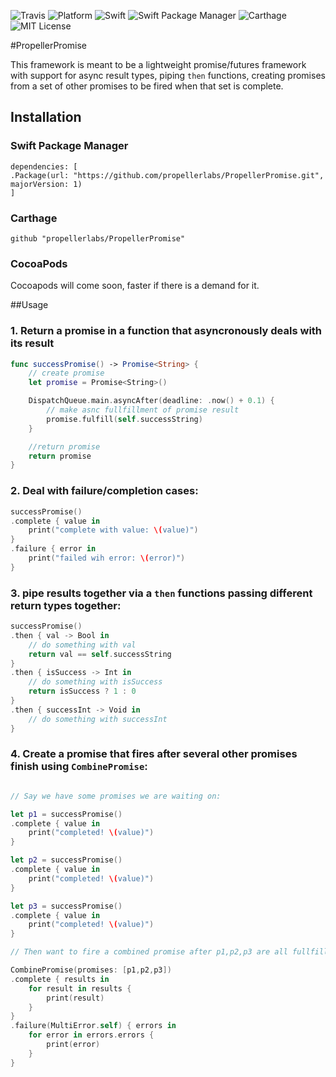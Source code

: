 ![Travis](https://api.travis-ci.org/propellerlabs/PropellerPromise.svg?branch=master)
![Platform](https://img.shields.io/badge/platform-ios-lightgrey.svg)
![Swift](https://img.shields.io/badge/language-swift-orange.svg)
![Swift Package Manager](https://img.shields.io/badge/SPM-compatible-brightgreen.svg)
![Carthage](https://img.shields.io/badge/Carthage-compatible-4BC51D.svg?style=flat)
![MIT License](https://img.shields.io/badge/license-MIT-000000.svg)

#PropellerPromise

This framework is meant to be a lightweight promise/futures framework with support for async result types, piping `then` functions, creating promises from a set of other promises to be fired when that set is complete.

## Installation

### Swift Package Manager 
```
dependencies: [
.Package(url: "https://github.com/propellerlabs/PropellerPromise.git", majorVersion: 1)
]
```

### Carthage

```
github "propellerlabs/PropellerPromise"
```

### CocoaPods

Cocoapods will come soon, faster if there is a demand for it.


##Usage


### 1. Return a promise in a function that asyncronously deals with its result
```Swift
func successPromise() -> Promise<String> {
	// create promise
	let promise = Promise<String>()

	DispatchQueue.main.asyncAfter(deadline: .now() + 0.1) {
		// make asnc fullfillment of promise result
		promise.fulfill(self.successString)
	}

	//return promise
	return promise
}
```

### 2. Deal with failure/completion cases:
```Swift
successPromise()
.complete { value in
	print("complete with value: \(value)")
}
.failure { error in
	print("failed wih error: \(error)")
}
```

### 3. pipe results together via a `then` functions passing different return types together:
```Swift
successPromise()
.then { val -> Bool in
	// do something with val
	return val == self.successString
}
.then { isSuccess -> Int in
	// do something with isSuccess
	return isSuccess ? 1 : 0
}
.then { successInt -> Void in
	// do something with successInt
}
```

### 4. Create a promise that fires after several other promises finish using `CombinePromise`:
```Swift

// Say we have some promises we are waiting on:

let p1 = successPromise()
.complete { value in
	print("completed! \(value)")
}

let p2 = successPromise()
.complete { value in
	print("completed! \(value)")
}

let p3 = successPromise()
.complete { value in
	print("completed! \(value)")
}

// Then want to fire a combined promise after p1,p2,p3 are all fullfilled/rejected

CombinePromise(promises: [p1,p2,p3])
.complete { results in
	for result in results {
		print(result)
	}
}
.failure(MultiError.self) { errors in
	for error in errors.errors {
		print(error)
	}
}
```
